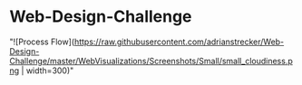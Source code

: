 # Web-Design-Challenge
"![Process Flow](https://raw.githubusercontent.com/adrianstrecker/Web-Design-Challenge/master/WebVisualizations/Screenshots/Small/small_cloudiness.png | width=300)"
